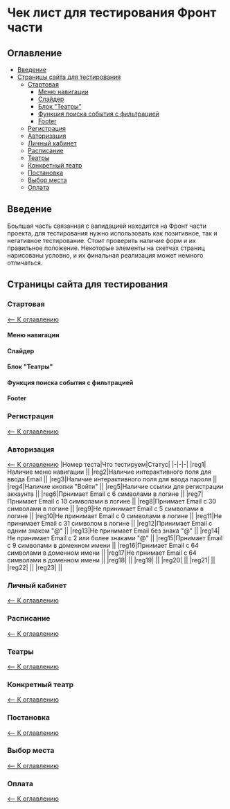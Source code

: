 # Чек лист для тестирования Фронт части
## Оглавление <a name="Table_of_contents">
* [Введение](#Introduction)
* [Страницы сайта для тестирования](#Pages)  
    * [Стартовая](#Main)  
        * [Меню навигации](#Navigation)
        * [Слайдер](#Slider)
        * [Блок "Театры"](#Block_Theaters)
        * [Функция поиска события с фильтрацией](#Event_search_with_filtering)
        * [Footer](#Footer)
    * [Регистрация](#Registration)
    * [Авторизация](#Introduction)
    * [Личный кабинет](#Personal_area)
    * [Расписание](#Timetable)
    * [Театры](#Theaters)
    * [Конкретный театр](#Concrete_theater)
    * [Постановка](#Staging)
    * [Выбор места](#Seat_selection)
    * [Оплата](#Payment)
    
## Введение <a name="Introduction">
Боьлшая часть связанная с валидацией находится на Фронт части проекта, для тестирования нужно использовать как позитивное, так и
негативное тестирование. Стоит проверить наличие форм и их правильное положение. Некоторые элементы на скетчах страниц нарисованы 
условно, и их финальная реализация может немного отличаться. 


## Страницы сайта для тестирования <a name="Pages">

### Стартовая<a name="Main">
[<-- К оглавлению](#Table_of_contents)
#### Меню навигации <a name="Navigation">  
#### Слайдер <a name="Slider">  
#### Блок "Театры" <a name="Block_Theaters">  
#### Функция поиска события с фильтрацией <a name="Event_search_with_filtering">  
#### Footer <a name="Footer">


### Регистрация <a name="Registration">  
[<-- К оглавлению](#Table_of_contents)  

### Авторизация <a name="Authorization">
[<-- К оглавлению](#Table_of_contents)
|Номер теста|Что тестируем|Статус|
|-|-|-|
|reg1|Наличие меню навигации ||
|reg2|Наличие интерактивного поля для ввода Email ||
|reg3|Наличие интерактивного поля для ввода пароля ||
|reg4|Наличие кнопки "Войти" ||
|reg5|Наличие ссылки для регистрации аккаунта ||
|reg6|Прнимает Email  с 6 символами в логине ||
|reg7|Прнимает Email  с 10 символами в логине ||
|reg8|Прнимает Email  с 30 символами в логине ||
|reg9|Не принимает Email  с 5 символами в логине ||
|reg10|Не принимает Email  с 0 символами в логине ||
|reg11|Не принимает Email  с 31 символом в логине ||
|reg12|Принимает Email с одним знаком "@" ||
|reg13|Не принимает Email без знака "@" ||
|reg14|Не принимает Email с 2 или более знаками "@" ||
|reg15|Прнимает Email  с 9 символами в доменном имени ||
|reg16|Прнимает Email  с 64 символами в доменном имени ||
|reg17|Не прнимает Email  с 64 символами в доменном имени  ||
|reg18| ||
|reg19| ||
|reg20| ||
|reg21| ||
|reg22| ||
|reg23| ||
### Личный кабинет <a name="Personal_area">
[<-- К оглавлению](#Table_of_contents)
### Расписание <a name="Timetable">
[<-- К оглавлению](#Table_of_contents)
### Театры <a name="Theaters">
[<-- К оглавлению](#Table_of_contents)
### Конкретный театр <a name="Concrete_theater">
[<-- К оглавлению](#Table_of_contents)
### Постановка <a name="Staging">
[<-- К оглавлению](#Table_of_contents)
### Выбор места <a name="Seat_selection">
[<-- К оглавлению](#Table_of_contents)
### Оплата <a name="Payment">
[<-- К оглавлению](#Table_of_contents)


